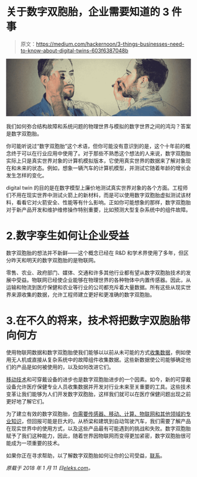 # 关于数字双胞胎，企业需要知道的 3 件事

> 原文：<https://medium.com/hackernoon/3-things-businesses-need-to-know-about-digital-twins-603f6387048b>

![](img/355f65545fdba302b313db280af475bf.png)

我们如何弥合结构故障和系统问题的物理世界与模拟的数字世界之间的鸿沟？答案是数字双胞胎。

你可能听说过“数字双胞胎”这个术语，但你可能没有意识到的是，这个十年前的概念终于可以在行业应用中使用了。对于那些不熟悉这个想法的人来说，数字双胞胎实际上只是真实世界对象的计算机模拟版本，它使用真实世界的数据来了解对象现在和未来的状态。例如，想象一辆汽车的计算机模型，并测试它随着年龄的增长会发生怎样的变化。

digital twin 的目的是在数字模型上廉价地测试真实世界对象的各个方面。工程师们不用在现实世界中测试火箭上的新材料，而是可以使用数字双胞胎虚拟测试该材料，看看它对火箭安全、性能等有什么影响。正如你可能想象的那样，数字双胞胎对于新产品开发和维护维修操作特别重要，比如预测大型复杂系统中的组件故障。

# 2.数字孪生如何让企业受益

数字双胞胎的想法并不新鲜——这个概念已经在 R&D 和学术界使用了多年，但区分昨天和明天的数字双胞胎的是物联网。

零售、农业、政府部门、媒体、交通和许多其他行业都有望从数字双胞胎技术的发展中受益。物联网已经使企业能够在物理世界的各种物体中内置传感器。因此，从运输和物流到医疗保健和农业等行业的公司都充斥着大量数据。所有这些从现实世界来源收集的数据，允许工程师建立更好和更准确的数字双胞胎。

# 3.在不久的将来，技术将把数字双胞胎带向何方

使用物联网数据和数字双胞胎使我们能够以以前从未可能的方式[收集数据](https://labs.eleks.com/2016/06/iot-and-drones-akka-in-the-cloud-and-up-in-the-clouds-literally.html?utm_source=medium&utm_medium=referral&utm_campaign=Republ-Digital-Twins-Blog)，例如使用无人机或直接从复杂系统中的故障组件收集数据。这些新数据使公司能够确定他们的产品是如何被使用的，以及如何改进它们。

[移动技术](https://labs.eleks.com/2015/09/nearables-wearables-connecting-beacons-with-smartwatches.html?utm_source=medium&utm_medium=referral&utm_campaign=Republ-Digital-Twins-Blog)和可穿戴设备的进步也是数字双胞胎进步的一个因素。如今，新的可穿戴设备允许医疗保健专业人员收集数据并开发对行业未来至关重要的工具。这些技术变革让我们能够为人们开发数字双胞胎，这样我们就可以在医疗保健问题出现之前更好地了解它们。

为了建立有效的数字双胞胎，[你需要传感器、移动、计算、物联网和其他领域的专业知识](https://eleks.com/expertise/iot/?utm_source=medium&utm_medium=referral&utm_campaign=Republ-Digital-Twins-Blog)，但回报可能是巨大的。从桥梁和建筑到自动驾驶汽车，我们需要了解产品在现实世界中的使用方式，以及这些产品最有可能遇到的挑战和失败。数字双胞胎赋予了我们这种能力，因此，随着世界因物联网而变得更加紧密，数字双胞胎很可能成为一项重要的技术。

如果你正在寻求帮助，以了解数字双胞胎如何让你的公司受益，[联系](https://eleks.com/contact-us/?utm_source=medium&utm_medium=referral&utm_campaign=Republ-Digital-Twins-Blog)。

*原载于 2018 年 1 月 11 日*[*eleks.com*](https://eleks.com/blog/3-things-businesses-need-to-know-about-digital-twins/?utm_source=medium&utm_medium=referral&utm_campaign=Republ-Digital-Twins-Blog)*。*